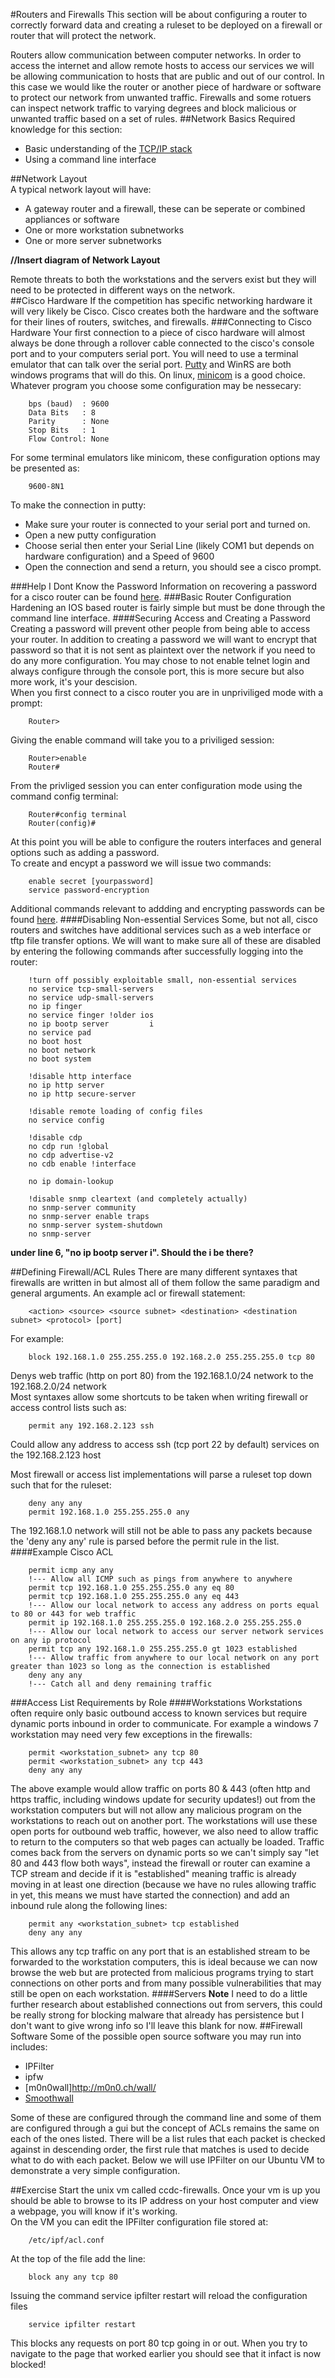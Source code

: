 #Routers and Firewalls
This section will be about configuring a router to correctly forward data and creating a ruleset to be deployed on a firewall or router that will protect the network.

Routers allow communication between computer networks. In order to access the internet and allow remote hosts to access our services we will be allowing communication to hosts that are public and out of our control. In this case we would like the router or another piece of hardware or software to protect our network from unwanted traffic. Firewalls and some rotuers can inspect network traffic to varying degrees and block malicious or unwanted traffic based on a set of rules.
##Network Basics
Required knowledge for this section:
* Basic understanding of the [TCP/IP stack](http://en.wikipedia.org/wiki/Internet_protocol_suite)  
* Using a command line interface

##Network Layout  
A typical network layout will have:  
* A gateway router and a firewall, these can be seperate or combined appliances or software
* One or more workstation subnetworks
* One or more server subnetworks  

__//Insert diagram of Network Layout__

Remote threats to both the workstations and the servers exist but they will need to be protected in different ways on the network.  
##Cisco Hardware
If the competition has specific networking hardware it will very likely be Cisco. Cisco creates both the hardware and the software for their lines of routers, switches, and firewalls.
###Connecting to Cisco Hardware
Your first connection to a piece of cisco hardware will almost always be done through a rollover cable connected to the cisco's console port and to your computers serial port. You will need to use a terminal emulator that can talk over the serial port. [Putty](http://www.putty.org/) and WinRS are both windows programs that will do this. On linux, [minicom](http://en.wikipedia.org/wiki/Minicom) is a good choice. Whatever program you choose some configuration may be nessecary:
~~~
    bps (baud)  : 9600
    Data Bits   : 8
    Parity      : None
    Stop Bits   : 1
    Flow Control: None
~~~
For some terminal emulators like minicom, these configuration options may be presented as:
~~~
    9600-8N1
~~~

To make the connection in putty:  
* Make sure your router is connected to your serial port and turned on.
* Open a new putty configuration
* Choose serial then enter your Serial Line (likely COM1 but depends on hardware configuration) and a Speed of 9600
* Open the connection and send a return, you should see a cisco prompt.

###Help I Dont Know the Password
Information on recovering a password for a cisco router can be found [here](http://www.cisco.com/en/US/products/hw/routers/ps259/products_password_recovery09186a0080094675.shtml).
###Basic Router Configuration
Hardening an IOS based router is fairly simple but must be done through the command line interface.
####Securing Access and Creating a Password
Creating a password will prevent other people from being able to access your router. In addition to creating a password we will want to encrypt that password so that it is not sent as plaintext over the network if you need to do any more configuration. You may chose to not enable telnet login and always configure through the console port, this is more secure but also more work, it's your descision.  
When you first connect to a cisco router you are in unpriviliged mode with a prompt:
~~~
	Router>
~~~
Giving the enable command will take you to a priviliged session:
~~~
	Router>enable
	Router#
~~~
From the privliged session you can enter configuration mode using the command config terminal:
~~~
	Router#config terminal
	Router(config)#
~~~
At this point you will be able to configure the routers interfaces and general options such as adding a password.  
To create and encypt a password we will issue two commands:
~~~
	enable secret [yourpassword]
	service password-encryption
~~~
Additional commands relevant to addding and encrypting passwords can be found [here](http://www.cisco.com/en/US/docs/ios/12_2/security/configuration/guide/scfpass.html#wp1000927).
####Disabling Non-essential Services
Some, but not all, cisco routers and switches have additional services such as a web interface or tftp file transfer options. We will want to make sure all of these are disabled by entering the following commands after successfully logging into the router:
~~~
    !turn off possibly exploitable small, non-essential services
    no service tcp-small-servers
    no service udp-small-servers
    no ip finger
    no service finger !older ios
    no ip bootp server         i
    no service pad
    no boot host
    no boot network
    no boot system

    !disable http interface
    no ip http server
    no ip http secure-server

    !disable remote loading of config files
    no service config

    !disable cdp
    no cdp run !global
    no cdp advertise-v2
    no cdb enable !interface

    no ip domain-lookup

    !disable snmp cleartext (and completely actually)
    no snmp-server community
    no snmp-server enable traps
    no snmp-server system-shutdown
    no snmp-server
~~~

__under line 6, "no ip bootp server 	i". Should the i be there?__

##Defining Firewall/ACL Rules
There are many different syntaxes that firewalls are written in but almost all of them follow the same paradigm and general arguments. An example acl or firewall statement:
~~~
	<action> <source> <source subnet> <destination> <destination subnet> <protocol> [port]
~~~
For example:  
~~~
    block 192.168.1.0 255.255.255.0 192.168.2.0 255.255.255.0 tcp 80  
~~~
Denys web traffic (http on port 80) from the 192.168.1.0/24 network to the 192.168.2.0/24 network  
Most syntaxes allow some shortcuts to be taken when writing firewall or access control lists such as:  
~~~
	permit any 192.168.2.123 ssh  
~~~
Could allow any address to access ssh (tcp port 22 by default) services on the 192.168.2.123 host  
  
Most firewall or access list implementations will parse a ruleset top down such that for the ruleset:  
~~~
    deny any any
    permit 192.168.1.0 255.255.255.0 any
~~~
The 192.168.1.0 network will still not be able to pass any packets because the 'deny any any' rule is parsed before the permit rule in the list.
####Example Cisco ACL
~~~
    permit icmp any any
	!--- Allow all ICMP such as pings from anywhere to anywhere
    permit tcp 192.168.1.0 255.255.255.0 any eq 80
    permit tcp 192.168.1.0 255.255.255.0 any eq 443
	!--- Allow our local network to access any address on ports equal to 80 or 443 for web traffic
    permit ip 192.168.1.0 255.255.255.0 192.168.2.0 255.255.255.0
	!--- Allow our local network to access our server network services on any ip protocol
    permit tcp any 192.168.1.0 255.255.255.0 gt 1023 established
	!--- Allow traffic from anywhere to our local network on any port greater than 1023 so long as the connection is established
    deny any any
	!--- Catch all and deny remaining traffic
~~~
###Access List Requirements by Role
####Workstations
Workstations often require only basic outbound access to known services but require dynamic ports inbound in order to communicate. For example a windows 7 workstation may need very few exceptions in the firewalls:
~~~
	permit <workstation_subnet> any tcp 80
	permit <workstation_subnet> any tcp 443
	deny any any
~~~
The above example would allow traffic on ports 80 & 443 (often http and https traffic, including windows update for security updates!) out from the workstation computers but will not allow any malicious program on the workstations to reach out on another port. The workstations will use these open ports for outbound web traffic, however, we also need to allow traffic to return to the computers so that web pages can actually be loaded. Traffic comes back from the servers on dynamic ports so we can't simply say "let 80 and 443 flow both ways", instead the firewall or router can examine a TCP stream and decide if it is "established" meaning traffic is already moving in at least one direction (because we have no rules allowing traffic in yet, this means we must have started the connection) and add an inbound rule along the following lines:
~~~
	permit any <workstation_subnet> tcp established
	deny any any
~~~
This allows any tcp traffic on any port that is an established stream to be forwarded to the workstation computers, this is ideal because we can now browse the web but are protected from malicious programs trying to start connections on other ports and from many possible vulnerabilities that may still be open on each workstation.
####Servers
__Note__
I need to do a little further research about established connections out from servers, this could be really strong for blocking malware that already has persistence but I don't want to give wrong info so I'll leave this blank for now.
##Firewall Software
Some of the possible open source software you may run into includes:
* IPFilter
* ipfw
* [m0n0wall]http://m0n0.ch/wall/
* [Smoothwall](http://www.smoothwall.org/)

Some of these are configured through the command line and some of them are configured through a gui but the concept of ACLs remains the same on each of the ones listed. There will be a list rules that each packet is checked against in descending order, the first rule that matches is used to decide what to do with each packet. Below we will use IPFilter on our Ubuntu VM to demonstrate a very simple configuration.

##Exercise
Start the unix vm called ccdc-firewalls.
Once your vm is up you should be able to browse to its IP address on your host computer and view a webpage, you will know if it's working.  
On the VM you can edit the IPFilter configuration file stored at:
~~~
	/etc/ipf/acl.conf
~~~
At the top of the file add the line:
~~~
	block any any tcp 80
~~~
Issuing the command service ipfilter restart will reload the configuration files
~~~
	service ipfilter restart
~~~
This blocks any requests on port 80 tcp going in or out. When you try to navigate to the page that worked earlier you should see that it infact is now blocked!
